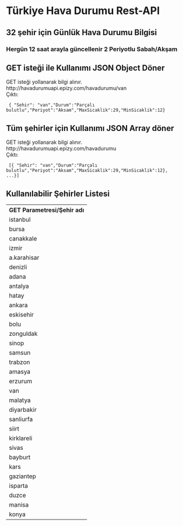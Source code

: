 # Türkiye Hava Durumu Rest-API

## 32 şehir için Günlük Hava Durumu Bilgisi

### Hergün 12 saat arayla güncellenir 2 Periyotlu Sabah/Akşam

## GET isteği ile Kullanımı JSON Object Döner
<p> GET isteği yollanarak bilgi alınır. <br> http://havadurumuapi.epizy.com/havadurumu/van <br>Çıktı:</p>
<code> { "Sehir": "van","Durum":"Parçalı bulutlu","Periyot":"Aksam","MaxSicaklik":29,"MinSicaklik":12} </code>

## Tüm şehirler için Kullanımı JSON Array döner
<p> GET isteği yollanarak bilgi alınır. <br> http://havadurumuapi.epizy.com/havadurumu <br>Çıktı:</p>
<code> [{ "Sehir": "van","Durum":"Parçalı bulutlu","Periyot":"Aksam","MaxSicaklik":29,"MinSicaklik":12},
...}]
</code>

## Kullanılabilir Şehirler Listesi
<table>
<tr>
  <th>GET Parametresi/Şehir adı</th>
<tr>
<tr>
  <td>istanbul</td>
</tr>  
<tr>
  <td>bursa</td>
</tr>
  <tr>
  <td>canakkale</td>
</tr>
  <tr>
  <td>izmir</td>
</tr>
  <tr>
  <td>a.karahisar</td>
</tr>
  <tr>
  <td>denizli</td>
</tr> 
<tr>
  <td>adana</td>
</tr> 
<tr>
  <td>antalya</td>
</tr>
  <tr>
  <td>hatay</td>
</tr>
  <tr>
  <td>ankara</td>
</tr>
  <tr>
  <td>eskisehir</td>
</tr> 
  <tr>
  <td>bolu</td>
</tr>
  <tr>
  <td>zonguldak</td>
</tr>
  <tr>
  <td>sinop</td>
</tr>
  <tr>
  <td>samsun</td>
</tr>
  <tr>
  <td>trabzon</td>
</tr>
  <tr>
  <td>amasya</td>
</tr> 
  <tr>
  <td>erzurum</td>
</tr> 
  <tr>
  <td>van</td>
</tr> 
  <tr>
  <td>malatya</td>
</tr>
  <tr>
  <td>diyarbakir</td>
</tr>
  <tr>
  <td>sanliurfa</td>
</tr>
  <tr>
  <td>siirt</td>
</tr>
  <tr>
  <td>kirklareli</td>
</tr> 
  <tr>
  <td>sivas</td>
</tr>
  <tr>
  <td>bayburt</td>
</tr>
  <tr>
  <td>kars</td>
</tr>
  <tr>
  <td>gaziantep</td>
</tr> 
  <tr>
  <td>isparta</td>
</tr>
  <tr>
  <td>duzce</td>
</tr> 
  <tr>
  <td>manisa</td>
</tr> 
  <tr>
  <td>konya</td>
</tr> 
</table>
